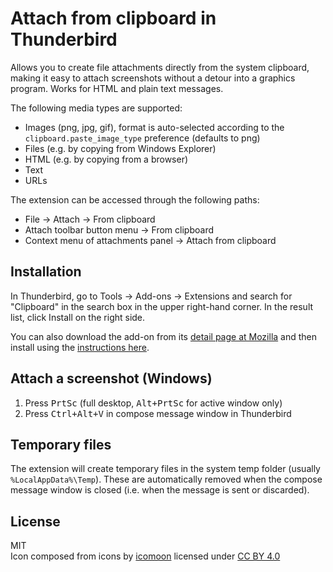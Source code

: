 # Attach from clipboard in Thunderbird

Allows you to create file attachments directly from the system clipboard, making
it easy to attach screenshots without a detour into a graphics program. Works for HTML and plain text messages.

The following media types are supported:

* Images (png, jpg, gif), format is auto-selected according to the `clipboard.paste_image_type` preference (defaults to png)
* Files (e.g. by copying from Windows Explorer)
* HTML (e.g. by copying from a browser)
* Text
* URLs

The extension can be accessed through the following paths:

* File → Attach → From clipboard
* Attach toolbar button menu → From clipboard
* Context menu of attachments panel → Attach from clipboard

## Installation

In Thunderbird, go to Tools → Add-ons → Extensions and search for "Clipboard" in the search box in the upper right-hand corner. In the result list, click Install on the right side.

You can also download the add-on from its [detail page at Mozilla](https://addons.mozilla.org/thunderbird/addon/attach-from-clipboard/) and then install using the [instructions here](http://kb.mozillazine.org/Extensions_(Thunderbird)).

## Attach a screenshot (Windows)

1. Press <kbd>PrtSc</kbd> (full desktop, <kbd>Alt+PrtSc</kbd> for active window only)
2. Press <kbd>Ctrl+Alt+V</kbd> in compose message window in Thunderbird

## Temporary files

The extension will create temporary files in the system temp folder (usually `%LocalAppData%\Temp`). These are automatically removed when the compose message window is closed (i.e. when the message is sent or discarded).

## License

MIT<br>
Icon composed from icons by [icomoon](https://icomoon.io/) licensed under [CC BY 4.0](http://creativecommons.org/licenses/by/4.0/)
